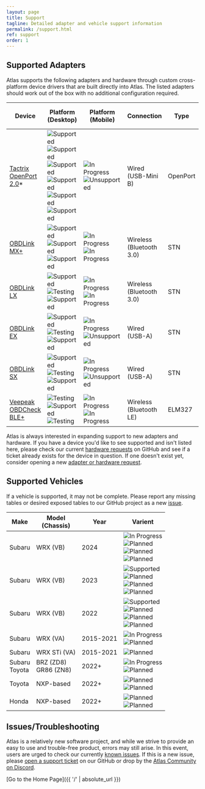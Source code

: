 ```yaml
---
layout: page
title: Support
tagline: Detailed adapter and vehicle support information
permalink: /support.html
ref: support
order: 1
---
```


## Supported Adapters

Atlas supports the following adapters and hardware through custom cross-platform device drivers that are built directly into Atlas. The listed adapters should work out of the box with no additional configuration required.

| Device               | Platform (Desktop) | Platform (Mobile) | Connection | Type | Flash Speed<br>(Average) |
|----------------------|--------------------|-------------------|------------|------|--------------------------|
| [Tactrix OpenPort 2.0](https://www.tactrix.com/index.php?page=shop.product_details&flypage=flypage.tpl&product_id=17&category_id=6&option=com_virtuemart&Itemid=53&redirected=1&Itemid=53)* | ![Supported](https://badgen.net/badge/icon/Supported?icon=windows&label=Windows&color=green)<br>![Supported](https://badgen.net/badge/icon/Supported?icon=apple&label=Mac%20OS%20X&color=green)<br>![Supported](https://badgen.net/badge/icon/Supported?icon=terminal&label=Linux/SteamOS&color=green)<br>![Supported](https://badgen.net/badge/icon/Supported?icon=terminal&label=Linux/Ubuntu&color=green)<br>![Supported](https://badgen.net/badge/icon/Supported?icon=terminal&label=Linux/Debian&color=green)<br>![Supported](https://badgen.net/badge/icon/Supported?icon=terminal&label=Linux/Arch&color=green) | ![In Progress](https://badgen.net/badge/icon/In%20Progress?icon=googleplay&label=Android&color=blue)<br>![Unsupported](https://badgen.net/badge/icon/Unsupported?icon=apple&label=iOS&color=red) | Wired<br>(USB-Mini B) | OpenPort | 3~5 minutes |
| [OBDLink MX+](https://www.obdlink.com/products/obdlink-mxp/) | ![Supported](https://badgen.net/badge/icon/Supported?icon=windows&label=Windows&color=green)<br>![Supported](https://badgen.net/badge/icon/Supported?icon=apple&label=Mac%20OS%20X&color=green)<br>![Supported](https://badgen.net/badge/icon/Supported?icon=terminal&label=Linux/SteamOS&color=green) | ![In Progress](https://badgen.net/badge/icon/In%20Progress?icon=googleplay&label=Android&color=blue)<br>![In Progress](https://badgen.net/badge/icon/In%20Progress?icon=apple&label=iOS&color=blue) | Wireless<br>(Bluetooth 3.0) | STN | 15~16 minutes |
| [OBDLink LX](https://www.obdlink.com/products/obdlink-lx/) | ![Supported](https://badgen.net/badge/icon/Supported?icon=windows&label=Windows&color=green)<br>![Testing](https://badgen.net/badge/icon/Testing?icon=apple&label=Mac%20OS%20X&color=purple)<br>![Supported](https://badgen.net/badge/icon/Supported?icon=terminal&label=Linux/SteamOS&color=green) | ![In Progress](https://badgen.net/badge/icon/In%20Progress?icon=googleplay&label=Android&color=blue)<br>![In Progress](https://badgen.net/badge/icon/In%20Progress?icon=apple&label=iOS&color=blue) | Wireless<br>(Bluetooth 3.0) | STN | 15~16 minutes |
| [OBDLink EX](https://www.obdlink.com/products/obdlink-ex/) | ![Supported](https://badgen.net/badge/icon/Supported?icon=windows&label=Windows&color=green)<br>![Testing](https://badgen.net/badge/icon/Testing?icon=apple&label=Mac%20OS%20X&color=purple)<br>![Supported](https://badgen.net/badge/icon/Supported?icon=terminal&label=Linux/SteamOS&color=green) | ![In Progress](https://badgen.net/badge/icon/In%20Progress?icon=googleplay&label=Android&color=blue)<br>![Unsupported](https://badgen.net/badge/icon/Unsupported?icon=apple&label=iOS&color=red) | Wired<br>(USB-A) | STN | 15~16 minutes |
| [OBDLink SX](https://www.obdlink.com/products/obdlink-sx/) | ![Supported](https://badgen.net/badge/icon/Supported?icon=windows&label=Windows&color=green)<br>![Testing](https://badgen.net/badge/icon/Testing?icon=apple&label=Mac%20OS%20X&color=purple)<br>![Supported](https://badgen.net/badge/icon/Supported?icon=terminal&label=Linux/SteamOS&color=green) | ![In Progress](https://badgen.net/badge/icon/In%20Progress?icon=googleplay&label=Android&color=blue)<br>![Unsupported](https://badgen.net/badge/icon/Unsupported?icon=apple&label=iOS&color=red) | Wired<br>(USB-A) | STN | 15~16 minutes |
| [Veepeak OBDCheck BLE+](https://www.amazon.com/dp/B076XVQMVS) | ![Testing](https://badgen.net/badge/icon/Testing?icon=windows&label=Windows&color=purple)<br>![Supported](https://badgen.net/badge/icon/Supported?icon=apple&label=Mac%20OS%20X&color=green)<br>![Testing](https://badgen.net/badge/icon/Testing?icon=terminal&label=Linux/SteamOS&color=purple) | ![In Progress](https://badgen.net/badge/icon/In%20Progress?icon=googleplay&label=Android&color=blue)<br>![In Progress](https://badgen.net/badge/icon/In%20Progress?icon=apple&label=iOS&color=blue) | Wireless<br>(Bluetooth LE) | ELM327 | 30~60 minutes |

Atlas is always interested in expanding support to new adapters and hardware. If you have a device you'd like to see supported and isn't listed here, please check our current [hardware requests](https://github.com/atlas-tuning/atlas-public/labels/hardware%20request) on GitHub and see if a ticket already exists for the device in question. If one doesn't exist yet, consider opening a new [adapter or hardware request](https://github.com/atlas-tuning/atlas-public/issues/new?labels=hardware%20request&template=adapter_request.md&title=).

## Supported Vehicles

If a vehicle is supported, it may not be complete. Please report any missing tables or desired exposed tables to our GitHub project as a new [issue](https://github.com/atlas-tuning/atlas/issue).

| Make   | Model<br>(Chassis) | Year      | Varient |
|--------|--------------------|-----------|---------|
| Subaru | WRX (VB)     | 2024      | ![In Progress](https://badgen.net/badge/icon/In%20Progress?label=USDM%20-%206MT&color=blue)<br>![Planned](https://badgen.net/badge/icon/Planned?label=AUDM%20-%206MT&color=purple)<br>![Planned](https://badgen.net/badge/icon/Planned?label=USDM%20-%20CVT&color=purple)<br>![Planned](https://badgen.net/badge/icon/Planned?label=AUDM%20-%20CVT&color=purple) |
| Subaru | WRX (VB)     | 2023      | ![Supported](https://badgen.net/badge/icon/Supported?label=USDM%20-%206MT&color=green)<br>![Planned](https://badgen.net/badge/icon/Planned?label=AUDM%20-%206MT&color=purple)<br>![Planned](https://badgen.net/badge/icon/Planned?label=USDM%20-%20CVT&color=purple)<br>![Planned](https://badgen.net/badge/icon/Planned?label=AUDM%20-%20CVT&color=purple) |
| Subaru | WRX (VB)     | 2022      | ![Supported](https://badgen.net/badge/icon/Supported?label=USDM%20-%206MT&color=green)<br>![Planned](https://badgen.net/badge/icon/Planned?label=AUDM%20-%206MT&color=purple)<br>![Planned](https://badgen.net/badge/icon/Planned?label=USDM%20-%20CVT&color=purple)<br>![Planned](https://badgen.net/badge/icon/Planned?label=AUDM%20-%20CVT&color=purple) |
| Subaru | WRX (VA)     | 2015-2021 | ![In Progress](https://badgen.net/badge/icon/In%20Progress?label=USDM%20-%206MT&color=blue)<br>![Planned](https://badgen.net/badge/icon/Planned?label=USDM%20-%20CVT&color=purple) |
| Subaru | WRX STi (VA) | 2015-2021 | ![Planned](https://badgen.net/badge/icon/Planned?label=USDM%20-%206MT&color=purple) |
| Subaru<br>Toyota | BRZ (ZD8)<br>GR86 (ZN8) | 2022+     | ![In Progress](https://badgen.net/badge/icon/In%20Progress?label=USDM%20-%206MT&color=blue)<br>![Planned](https://badgen.net/badge/icon/Planned?label=USDM%20-%206AT&color=purple) |
| Toyota | NXP-based | 2022+     | ![Planned](https://badgen.net/badge/icon/Planned?label=5/6MT&color=purple)<br>![Planned](https://badgen.net/badge/icon/Planned?label=Auto&color=purple) |
| Honda  | NXP-based | 2022+     | ![Planned](https://badgen.net/badge/icon/Planned?label=5/6MT&color=purple)<br>![Planned](https://badgen.net/badge/icon/Planned?label=Auto&color=purple) |

## Issues/Troubleshooting

Atlas is a relatively new software project, and while we strive to provide an easy to use and trouble-free product, errors may still arise. In this event, users are urged to check our currently [known issues](https://github.com/atlas-tuning/atlas/labels/bug). If this is a new issue, please [open a support ticket](https://github.com/atlas-tuning/atlas-public/issues/new?labels=bug&template=bug_report.md) on our GitHub or drop by the [Atlas Community on Discord](https://atlasopensource.org/discord.html).

[Go to the Home Page]({{ '/' | absolute_url }})
